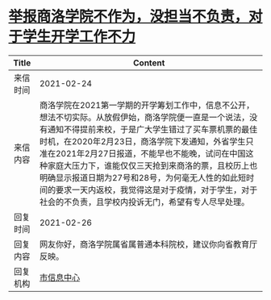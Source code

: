# <a href="http://www.shangluo.gov.cn/zmhd/ldxxxx.jsp?urltype=leadermail.LeaderMailContentUrl&wbtreeid=1112&leadermailid=6966">举报商洛学院不作为，没担当不负责，对于学生开学工作不力</a>
| Title |                                                                                                                         Content                                                                                                                          |
|:-----:|----------------------------------------------------------------------------------------------------------------------------------------------------------------------------------------------------------------------------------------------------------|
| 来信时间  | 2021-02-24                                                                                                                                                                                                                                               |
| 来信内容  | 商洛学院在2021第一学期的开学筹划工作中，信息不公开，想法不切实际。从放假伊始，商洛学院便一直是一个说法，没有通知不得提前来校，于是广大学生错过了买车票机票的最佳时机，在2020年2月23日，商洛学院下发通知，外省学生只准在2021年2月27日报道，不能早也不能晚，试问在中国这种家庭大压力下，谁能仅仅三天抢到来商洛的票，且校历上也明确显示报道日期为27号和28号，为何毫无人性的如此短时间的要求一天内返校，我觉得这是对于疫情，对于学生，对于社会的不负责，且学校内投诉无门，希望有专人尽早处理。 |
| 回复时间  | 2021-02-26                                                                                                                                                                                                                                               |
| 回复内容  | 网友你好，商洛学院属省属普通本科院校，建议你向省教育厅反映。                                                                                                                                                                                                                           |
| 回复机构  | <a href="../../categories/agencies/市信息中心.md">市信息中心</a>                                                                                                                                                                                                   |